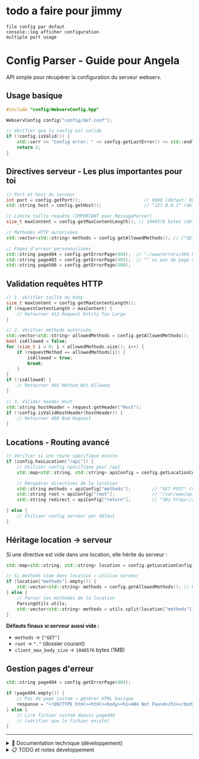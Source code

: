 # todo a faire pour jimmy
	file config par defaut
	console::log afficher configuration
	multiple port usage

# Config Parser - Guide pour Angela

API simple pour récupérer la configuration du serveur webserv.

## Usage basique

```cpp
#include "config/WebservConfig.hpp"

WebservConfig config("config/def.conf");

// Vérifier que la config est valide
if (!config.isValid()) {
    std::cerr << "Config error: " << config.getLastError() << std::endl;
    return 1;
}
```

## Directives serveur - Les plus importantes pour toi

```cpp
// Port et host du serveur
int port = config.getPort();						// 8080 (défaut: 80)
std::string host = config.getHost();				// "127.0.0.1" (défaut: "127.0.0.1")

// Limite taille requête (IMPORTANT pour MessageParser)
size_t maxContent = config.getMaxContentLength(); // 1048576 bytes (défaut: 1MB)

// Méthodes HTTP autorisées
std::vector<std::string> methods = config.getAllowedMethods(); // ["GET", "POST"] (défaut: ["GET"])

// Pages d'erreur personnalisées
std::string page404 = config.getErrorPage(404);  // "./www/errors/404.html" (ou "" si pas défini)
std::string page403 = config.getErrorPage(403);  // "" si pas de page custom
std::string page500 = config.getErrorPage(500);
```

## Validation requêtes HTTP

```cpp
// 1. Vérifier taille du body
size_t maxContent = config.getMaxContentLength();
if (requestContentLength > maxContent) {
    // Retourner 413 Request Entity Too Large
}

// 2. Vérifier méthode autorisée
std::vector<std::string> allowedMethods = config.getAllowedMethods();
bool isAllowed = false;
for (size_t i = 0; i < allowedMethods.size(); i++) {
    if (requestMethod == allowedMethods[i]) {
        isAllowed = true;
        break;
    }
}
if (!isAllowed) {
    // Retourner 405 Method Not Allowed
}

// 3. Valider header Host
std::string hostHeader = request.getHeader("Host");
if (!config.isValidHostHeader(hostHeader)) {
    // Retourner 400 Bad Request
}
```

## Locations - Routing avancé

```cpp
// Vérifier si une route spécifique existe
if (config.hasLocation("/api")) {
    // Utiliser config spécifique pour /api
    std::map<std::string, std::string> apiConfig = config.getLocationConfig("/api");

    // Récupérer directives de la location
    std::string methods = apiConfig["methods"];        // "GET POST" (vide = hérite serveur)
    std::string root = apiConfig["root"];              // "/var/www/api" (vide = hérite serveur)
    std::string redirect = apiConfig["return"];        // "301 https://..." (vide = pas de redirect)

} else {
    // Utiliser config serveur par défaut
}
```

## Héritage location → serveur

Si une directive est vide dans une location, elle hérite du serveur :

```cpp
std::map<std::string, std::string> location = config.getLocationConfig("/api");

// Si methods vide dans location → utilise serveur
if (location["methods"].empty()) {
    std::vector<std::string> methods = config.getAllowedMethods(); // Récupère du serveur
} else {
    // Parser les méthodes de la location
    ParsingUtils utils;
    std::vector<std::string> methods = utils.split(location["methods"], ' ');
}
```

**Défauts finaux si serveur aussi vide :**
- `methods` → `["GET"]`
- `root` → `"."` (dossier courant)
- `client_max_body_size` → `1048576` bytes (1MB)

## Gestion pages d'erreur

```cpp
std::string page404 = config.getErrorPage(404);

if (page404.empty()) {
    // Pas de page custom → générer HTML basique
    response = "<!DOCTYPE html><html><body><h1>404 Not Found</h1></body></html>";
} else {
    // Lire fichier custom depuis page404
    // (vérifier que le fichier existe)
}
```

---

<details>
<summary>🔧 Documentation technique (développement)</summary>

## Architecture du parser

```
config/
├── WebservConfig.hpp/cpp        ← API PRINCIPALE (pour Angela)
├── ConfigParser.hpp/cpp         ← Parse fichier → structs
├── ConfigValidator.hpp/cpp      ← Valide données
├── ParsingUtils.hpp/cpp         ← Utilitaires (split, trim, etc.)
├── FileReader.hpp/cpp           ← Lecture fichiers
└── ConfigData.hpp               ← Structures données
```

## API complète WebservConfig

### Getters serveur
```cpp
int getPort() const;                              // Parse "listen 8080"
std::string getHost() const;                      // Parse "host 127.0.0.1"
std::string getServerName() const;               // Parse "server_name localhost"
std::string getRoot() const;                     // Parse "root /var/www"
std::string getIndex() const;                    // Parse "index index.html"
std::vector<std::string> getAllowedMethods() const; // Parse "allow_methods GET POST"
std::string getErrorPage(int code) const;        // Parse "error_page 404 /404.html"
size_t getMaxContentLength() const;              // Parse "client_max_body_size 1M"
```

### Getters locations
```cpp
bool hasLocation(const std::string& path) const;
std::map<std::string, std::string> getLocationConfig(const std::string& path) const;
const std::map<std::string, std::map<std::string, std::string>>& getAllLocations() const;
```

### Validation
```cpp
bool isValid() const;                            // Config parsée avec succès ?
std::string getLastError() const;               // Message d'erreur détaillé
bool matchesServerName(const std::string& host) const;  // Valide Host header
bool isValidHostHeader(const std::string& host) const;  // Format Host valide
```

## Format fichier config supporté

```nginx
server {
    listen 8080;                             # Port (obligatoire)
    host 127.0.0.1;                         # IP (défaut: 127.0.0.1)
    server_name localhost;                   # Nom serveur
    root /var/www/html;                      # Dossier racine
    index index.html;                        # Page par défaut
    allow_methods GET POST DELETE;           # Méthodes HTTP
    client_max_body_size 1M;                 # Taille max body
    error_page 404 /error404.html;           # Pages d'erreur
    error_page 500 /error500.html;

    location /api {
        methods GET POST;                    # Méthodes pour cette route
        root /var/www/api;                   # Root spécifique
        autoindex off;                       # Listing dossier
    }

    location /redirect {
        return 301 https://google.com;       # Redirection
    }
}
```

## ParsingUtils - Fonctions utilitaires

| Fonction | Usage | Input | Output |
|----------|-------|-------|--------|
| `split()` | Découper string | `("GET POST", ' ')` | `["GET", "POST"]` |
| `trim()` | Nettoyer espaces | `"  value  "` | `"value"` |
| `parseSize()` | Convertir taille | `"1M"` | `1048576` |
| `isValidIP()` | Valider IP | `"127.0.0.1"` | `true` |
| `isValidPort()` | Valider port | `"8080"` | `true` |
| `isValidMethod()` | Valider méthode | `"GET"` | `true` |

```cpp
ParsingUtils utils;
std::vector<std::string> methods = utils.split("GET POST DELETE", ' ');
size_t bytes = utils.parseSize("10M");  // 10485760
bool valid = utils.isValidIP("127.0.0.1");
```

## Validation automatique

✅ **IP valides** : Format IPv4 seulement
✅ **Ports valides** : 1-65535
✅ **Méthodes HTTP** : GET, POST, DELETE uniquement
✅ **Tailles** : Conversion K/M/G → octets automatique
✅ **Redirections** : Codes 301, 302 uniquement
✅ **Syntaxe** : Accolades et directives vérifiées

## Exemple complet

```cpp
#include "config/WebservConfig.hpp"

int main() {
    WebservConfig config("config/mega.conf");

    if (!config.isValid()) {
        std::cerr << config.getLastError() << std::endl;
        return 1;
    }

    // Infos serveur
    std::cout << "Server: " << config.getServerName() << std::endl;
    std::cout << "Port: " << config.getPort() << std::endl;
    std::cout << "Host: " << config.getHost() << std::endl;

    // Méthodes autorisées
    std::vector<std::string> methods = config.getAllowedMethods();
    std::cout << "Methods: ";
    for (size_t i = 0; i < methods.size(); i++) {
        std::cout << methods[i] << " ";
    }
    std::cout << std::endl;

    // Locations
    const std::map<std::string, std::map<std::string, std::string>>& locations = config.getAllLocations();
    for (std::map<std::string, std::map<std::string, std::string>>::const_iterator it = locations.begin();
         it != locations.end(); ++it) {
        std::cout << "Location " << it->first << std::endl;
    }

    return 0;
}
```

</details>

<details>
<summary>📋 TODO et notes développement</summary>

## TODO jiminou

### DONE
- [x] vector to map
- [x] ip doesnt start with 0 if size > 0
- [x] utils with map
- [x] validate directive
- [x] duplicate directive ?
- [x] check if folder exist
- [x] add max_size_body (allowed content size max)

### DIDNT DO IT
- [ ] make template for utils (reason: overkill for now)

## Flux d'exécution

```
1. LECTURE
   Fichier.conf → FileReader → vector<string> (lignes)

2. PARSING
   vector<string> → ConfigParser → ServerConfig + LocationsConfig

3. VALIDATION
   ServerConfig → ConfigValidator → ✓/✗ + messages d'erreur

4. STOCKAGE
   Données validées → WebservConfig (std::maps)

5. UTILISATION
   WebservConfig.getPort() → int (valeur prête à utiliser)
```

</details>
